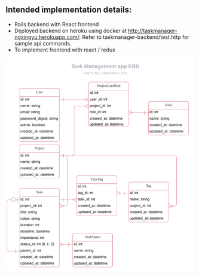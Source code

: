 ## Intended implementation details:
-	Rails backend with React frontend
-	Deployed backend on heroku using docker at http://taskmanager-ngxingyu.herokuapp.com/. Refer to taskmanager-backend/test.http for sample api commands.
-	To implement frontend with react / redux


![](https://raw.githubusercontent.com/ngxingyu/taskmanager/main/taskmanager-backend/ERD.svg?token=ADAYHMH2XB4BETFDVZG7UZTBW36T4)
